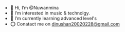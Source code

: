 - 👋 Hi, I’m @Nuwanmina
- 👀 I’m interested in music & technolgy.
- 🌱 I’m currently learning advanced level's  
- ⭕ Conatact me on dinushan20020228@gmail.com

<!---
Nuwanmina/Nuwanmina is a ✨ special ✨ repository because its `README.md` (this file) appears on your GitHub profile.
You can click the Preview link to take a look at your changes.
--->
